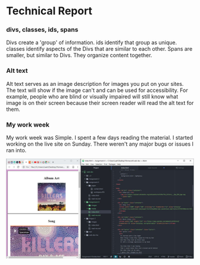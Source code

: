 # Technical Report

### divs, classes, ids, spans

Divs create a 'group' of information. ids identify that group as unique. classes identify aspects of the Divs that are similar to each other. Spans are smaller, but similar to Divs. They
organize content together.


### Alt text

Alt text serves as an image description for images you put on your sites. The text will show if the image can't and can be used for accessibility. For example, people who are blind or visually impaired will still know what image is on their screen because their screen reader will read the alt text for them.

### My work week

My work week was Simple. I spent a few days reading the material. I started working on the live site on Sunday. There weren't any major bugs or issues I ran into.



![here's my workspace](images/Capture.JPG)
